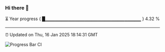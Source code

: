 ### Hi there 👋

⏳ Year progress { █▁▁▁▁▁▁▁▁▁▁▁▁▁▁▁▁▁▁▁▁▁▁▁▁▁▁▁▁▁ } 4.32 %

---

⏰ Updated on Thu, 16 Jan 2025 18:14:31 GMT

![Progress Bar CI](https://github.com/code-lakshay/GitHub-Actions-Demo/workflows/Progress%20Bar%20CI/badge.svg)
